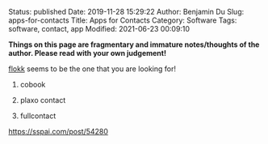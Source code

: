 Status: published
Date: 2019-11-28 15:29:22
Author: Benjamin Du
Slug: apps-for-contacts
Title: Apps for Contacts
Category: Software
Tags: software, contact, app
Modified: 2021-06-23 00:09:10

**Things on this page are fragmentary and immature notes/thoughts of the author. Please read with your own judgement!**

[flokk](https://github.com/gskinnerTeam/flokk)
seems to be the one that you are looking for!

1. cobook

2. plaxo contact

3. fullcontact


https://sspai.com/post/54280
